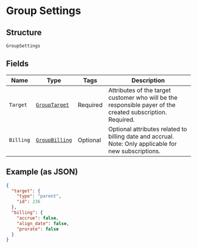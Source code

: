 
# Group Settings

## Structure

`GroupSettings`

## Fields

| Name | Type | Tags | Description |
|  --- | --- | --- | --- |
| `Target` | [`GroupTarget`](../../doc/models/group-target.md) | Required | Attributes of the target customer who will be the responsible payer of the created subscription. Required. |
| `Billing` | [`GroupBilling`](../../doc/models/group-billing.md) | Optional | Optional attributes related to billing date and accrual. Note: Only applicable for new subscriptions. |

## Example (as JSON)

```json
{
  "target": {
    "type": "parent",
    "id": 236
  },
  "billing": {
    "accrue": false,
    "align_date": false,
    "prorate": false
  }
}
```

